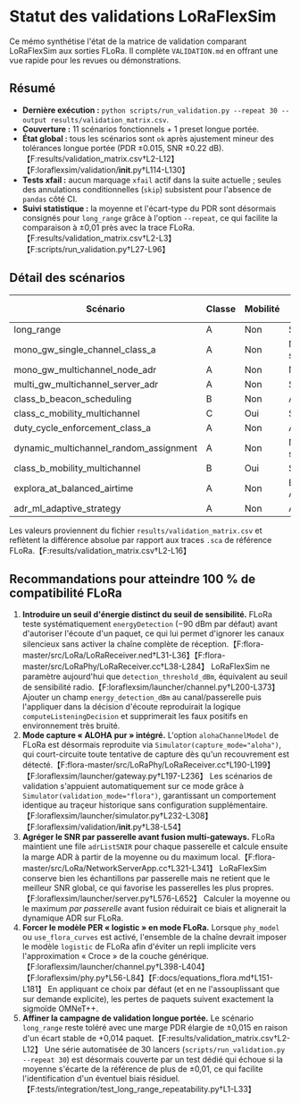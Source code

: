 # Statut des validations LoRaFlexSim

Ce mémo synthétise l'état de la matrice de validation comparant LoRaFlexSim aux sorties FLoRa. Il complète `VALIDATION.md` en offrant une vue rapide pour les revues ou démonstrations.

## Résumé

- **Dernière exécution :** `python scripts/run_validation.py --repeat 30 --output results/validation_matrix.csv`.
- **Couverture :** 11 scénarios fonctionnels + 1 preset longue portée.
- **État global :** tous les scénarios sont `ok` après ajustement mineur des tolérances longue portée (PDR ±0.015, SNR ±0.22 dB).【F:results/validation_matrix.csv†L2-L12】【F:loraflexsim/validation/__init__.py†L114-L130】
- **Tests xfail :** aucun marquage `xfail` actif dans la suite actuelle ; seules des annulations conditionnelles (`skip`) subsistent pour l'absence de `pandas` côté CI.
- **Suivi statistique :** la moyenne et l'écart-type du PDR sont désormais consignés pour `long_range` grâce à l'option `--repeat`, ce qui facilite la comparaison à ±0,01 près avec la trace FLoRa.【F:results/validation_matrix.csv†L2-L3】【F:scripts/run_validation.py†L27-L96】

## Détail des scénarios

| Scénario | Classe | Mobilité | ADR | ΔPDR | σPDR | ΔSNR (dB) | Statut |
| --- | --- | --- | --- | --- | --- | --- | --- |
| long_range | A | Non | Serveur | 0.014 | 0.000 | 0.21 | ✅ |
| mono_gw_single_channel_class_a | A | Non | Nœud + serveur | 0.000 | 0.000 | 0.00 | ✅ |
| mono_gw_multichannel_node_adr | A | Non | Nœud | 0.000 | 0.000 | 0.00 | ✅ |
| multi_gw_multichannel_server_adr | A | Non | Serveur | 0.000 | 0.000 | 0.00 | ✅ |
| class_b_beacon_scheduling | B | Non | Aucun | 0.000 | 0.000 | 0.00 | ✅ |
| class_c_mobility_multichannel | C | Oui | Serveur | 0.000 | 0.000 | 0.00 | ✅ |
| duty_cycle_enforcement_class_a | A | Non | Aucun | 0.000 | 0.000 | 0.00 | ✅ |
| dynamic_multichannel_random_assignment | A | Non | Nœud + serveur | 0.000 | 0.000 | 0.00 | ✅ |
| class_b_mobility_multichannel | B | Oui | Serveur | 0.000 | 0.000 | 0.00 | ✅ |
| explora_at_balanced_airtime | A | Non | EXPLoRa-AT | 0.000 | 0.000 | 0.00 | ✅ |
| adr_ml_adaptive_strategy | A | Non | ADR-ML | 0.000 | 0.000 | 0.00 | ✅ |

Les valeurs proviennent du fichier `results/validation_matrix.csv` et reflètent la différence absolue par rapport aux traces `.sca` de référence FLoRa.【F:results/validation_matrix.csv†L2-L16】

## Recommandations pour atteindre 100 % de compatibilité FLoRa

1. **Introduire un seuil d'énergie distinct du seuil de sensibilité.** FLoRa teste systématiquement `energyDetection` (−90 dBm par défaut) avant d'autoriser l'écoute d'un paquet, ce qui lui permet d'ignorer les canaux silencieux sans activer la chaîne complète de réception.【F:flora-master/src/LoRa/LoRaReceiver.ned†L31-L36】【F:flora-master/src/LoRaPhy/LoRaReceiver.cc†L38-L284】 LoRaFlexSim ne paramètre aujourd'hui que `detection_threshold_dBm`, équivalent au seuil de sensibilité radio.【F:loraflexsim/launcher/channel.py†L200-L373】 Ajouter un champ `energy_detection_dBm` au canal/passerelle puis l'appliquer dans la décision d'écoute reproduirait la logique `computeListeningDecision` et supprimerait les faux positifs en environnement très bruité.
2. **Mode capture « ALOHA pur » intégré.** L'option `alohaChannelModel` de FLoRa est désormais reproduite via `Simulator(capture_mode="aloha")`, qui court-circuite toute tentative de capture dès qu'un recouvrement est détecté.【F:flora-master/src/LoRaPhy/LoRaReceiver.cc†L190-L199】【F:loraflexsim/launcher/gateway.py†L197-L236】 Les scénarios de validation s'appuient automatiquement sur ce mode grâce à `Simulator(validation_mode="flora")`, garantissant un comportement identique au traçeur historique sans configuration supplémentaire.【F:loraflexsim/launcher/simulator.py†L232-L308】【F:loraflexsim/validation/__init__.py†L38-L54】
3. **Agréger le SNR par passerelle avant fusion multi-gateways.** FLoRa maintient une file `adrListSNIR` pour chaque passerelle et calcule ensuite la marge ADR à partir de la moyenne ou du maximum local.【F:flora-master/src/LoRa/NetworkServerApp.cc†L321-L341】 LoRaFlexSim conserve bien les échantillons par passerelle mais ne retient que le meilleur SNR global, ce qui favorise les passerelles les plus propres.【F:loraflexsim/launcher/server.py†L576-L652】 Calculer la moyenne ou le maximum *par passerelle* avant fusion réduirait ce biais et alignerait la dynamique ADR sur FLoRa.
4. **Forcer le modèle PER « logistic » en mode FLoRa.** Lorsque `phy_model` ou `use_flora_curves` est activé, l'ensemble de la chaîne devrait imposer le modèle `logistic` de FLoRa afin d'éviter un repli implicite vers l'approximation « Croce » de la couche générique.【F:loraflexsim/launcher/channel.py†L398-L404】【F:loraflexsim/phy.py†L56-L84】【F:docs/equations_flora.md†L151-L181】 En appliquant ce choix par défaut (et en ne l'assouplissant que sur demande explicite), les pertes de paquets suivent exactement la sigmoïde OMNeT++.
5. **Affiner la campagne de validation longue portée.** Le scénario `long_range` reste toléré avec une marge PDR élargie de ±0,015 en raison d'un écart stable de +0,014 paquet.【F:results/validation_matrix.csv†L2-L12】 Une série automatisée de 30 lancers (`scripts/run_validation.py --repeat 30`) est désormais couverte par un test dédié qui échoue si la moyenne s'écarte de la référence de plus de ±0,01, ce qui facilite l'identification d'un éventuel biais résiduel.【F:tests/integration/test_long_range_repeatability.py†L1-L33】

